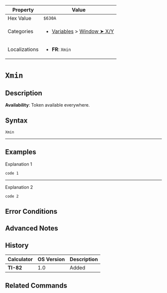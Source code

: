| Property      | Value |
|---------------|-------|
| Hex Value     | `$630A`|
| Categories    | <ul><li>[Variables](<../categories/Variables.md>) > [Window ➤ X/Y](<../categories/Variables.md#Window ➤ X/Y>)</li></ul> |
| Localizations | <ul><li><b>FR</b>: `Xmin`</li></ul> |

# `Xmin`

## Description



<b>Availability</b>: Token available everywhere.

## Syntax
`Xmin`

<hr>

## Examples

Explanation 1
```ti-basic
code 1
```
---
Explanation 2
```ti-basic
code 2
```

## Error Conditions


## Advanced Notes


## History
| Calculator | OS Version | Description |
|------------|------------|-------------|
| <b>TI-82</b> | 1.0 | Added |

## Related Commands

